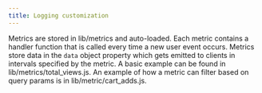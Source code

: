 ```yaml
---
title: Logging customization
---
```


Metrics are stored in lib/metrics and auto-loaded. Each metric contains a handler function that is called every time a new user event occurs.  Metrics store data in the `data` object property which gets emitted to clients in intervals specified by the metric. A basic example can be found in lib/metrics/total_views.js. An example of how a metric can filter based on query params is in lib/metric/cart_adds.js.
